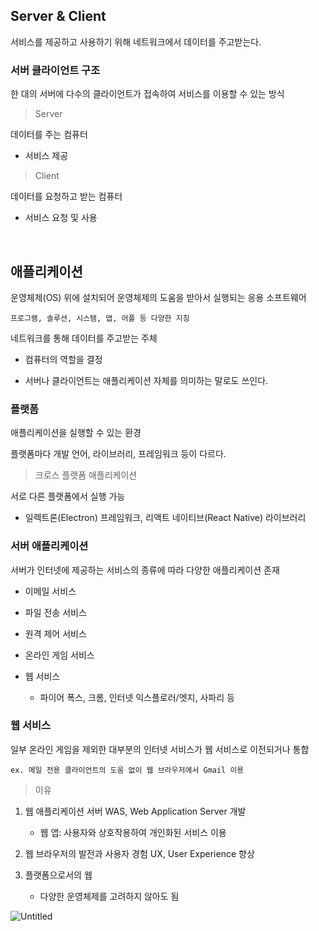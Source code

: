## Server & Client
서비스를 제공하고 사용하기 위해 네트워크에서 데이터를 주고받는다.

### 서버 클라이언트 구조
한 대의 서버에 다수의 클라이언트가 접속하여 서비스를 이용할 수 있는 방식

> Server

데이터를 주는 컴퓨터
- 서비스 제공

> Client

데이터를 요청하고 받는 컴퓨터
- 서비스 요청 및 사용

<br/>

## 애플리케이션

운영체제(OS) 위에 설치되어 운영체제의 도움을 받아서 실행되는 응용 소프트웨어

    프로그램, 솔루션, 시스템, 앱, 어플 등 다양한 지칭

네트워크를 통해 데이터를 주고받는 주체

- 컴퓨터의 역할을 결정

- 서버나 클라이언트는 애플리케이션 자체를 의미하는 말로도 쓰인다.

### 플랫폼

애플리케이션을 실행할 수 있는 환경

플랫폼마다 개발 언어, 라이브러리, 프레임워크 등이 다르다.

> 크로스 플랫폼 애플리케이션

서로 다른 플랫폼에서 실행 가능

- 일렉트론(Electron) 프레임워크, 리액트 네이티브(React Native) 라이브러리

### 서버 애플리케이션

서버가 인터넷에 제공하는 서비스의 종류에 따라 다양한 애플리케이션 존재

- 이메일 서비스

- 파일 전송 서비스

- 원격 제어 서비스

- 온라인 게임 서비스

- 웹 서비스
    - 파이어 폭스, 크롬, 인터넷 익스플로러/엣지, 사파리 등

### 웹 서비스

일부 온라인 게임을 제외한 대부분의 인터넷 서비스가 웹 서비스로 이전되거나 통합

    ex. 메일 전용 클라이언트의 도움 없이 웹 브라우저에서 Gmail 이용

> 이유

1. 웹 애플리케이션 서버 WAS, Web Application Server 개발

    - 웹 앱: 사용자와 상호작용하여 개인화된 서비스 이용

1. 웹 브라우저의 발전과 사용자 경험 UX, User Experience 향상

1. 플랫폼으로서의 웹

    - 다양한 운영체제를 고려하지 않아도 됨

![Untitled](https://img1.daumcdn.net/thumb/R1280x0/?scode=mtistory2&fname=https%3A%2F%2Fblog.kakaocdn.net%2Fdn%2FFD5eY%2FbtqMtybmzew%2FC4d2tkoKnKPFT8lCcG9Zt0%2Fimg.png)

